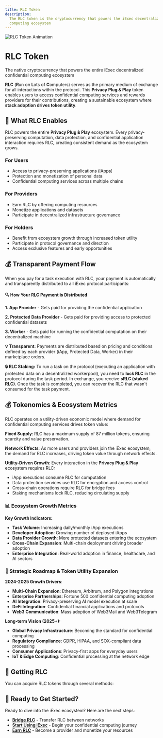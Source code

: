 ```yaml
---
title: RLC Token
description:
  The RLC token is the cryptocurrency that powers the iExec decentralized
  computing ecosystem
---
```


<div class="flex flex-col items-center mb-8">
  <img :src="rlcGif" alt="RLC Token Animation" class="w-80 h-80 mb-0" />
  <h1 class="text-3xl font-bold text-center mb-2">RLC Token</h1>
  <p class="text-lg text-center text-gray-600 max-w-2xl">The native cryptocurrency that powers the entire iExec decentralized confidential computing ecosystem</p>
</div>

**RLC** (**R**un on **L**ots of **C**omputers) serves as the primary medium of
exchange for all interactions within the protocol. This **Privacy Plug & Play**
token enables users to access confidential computing services and rewards
providers for their contributions, creating a sustainable ecosystem where
**stack adoption drives token utility**.

## 🎯 What RLC Enables

RLC powers the entire **Privacy Plug & Play** ecosystem. Every
privacy-preserving computation, data protection, and confidential application
interaction requires RLC, creating consistent demand as the ecosystem grows.

### For Users

- Access to privacy-preserving applications (iApps)
- Protection and monetization of personal data
- Confidential computing services across multiple chains

### For Providers

- Earn RLC by offering computing resources
- Monetize applications and datasets
- Participate in decentralized infrastructure governance

### For Holders

- Benefit from ecosystem growth through increased token utility
- Participate in protocol governance and direction
- Access exclusive features and early opportunities

## 💰 Transparent Payment Flow

When you pay for a task execution with RLC, your payment is automatically and
transparently distributed to all iExec protocol participants:

<div class="bg-gradient-to-r from-blue-50 to-blue-100 dark:from-blue-900/20 dark:to-blue-800/20 rounded-lg px-4 border border-blue-200 dark:border-blue-700 my-0">
  <h4 class="text-lg font-semibold text-blue-800 dark:text-blue-200">🔍 How Your RLC Payment is Distributed</h4>
  
  **1. App Provider** - Gets paid for providing the confidential application
  
  **2. Protected Data Provider** - Gets paid for providing access to protected confidential datasets
  
  **3. Worker** - Gets paid for running the confidential computation on their decentralized machine
</div>

**💡 Transparent:** Payments are distributed based on pricing and conditions
defined by each provider (iApp, Protected Data, Worker) in their marketplace
orders.

**🔒 RLC Staking:** To run a task on the protocol (executing an application with
protected data on a decentralized workerpool), you need to **lock RLC** in the
protocol during the task period. In exchange, you receive **sRLC (staked RLC)**.
Once the task is completed, you can recover the RLC that wasn't consumed for the
task payment.

## 💰 Tokenomics & Ecosystem Metrics

RLC operates on a utility-driven economic model where demand for confidential
computing services drives token value:

**Fixed Supply**: RLC has a maximum supply of 87 million tokens, ensuring
scarcity and value preservation.

**Network Effects**: As more users and providers join the iExec ecosystem, the
demand for RLC increases, driving token value through network effects.

**Utility-Driven Growth**: Every interaction in the **Privacy Plug & Play**
ecosystem requires RLC:

- iApp executions consume RLC for computation
- Data protection services use RLC for encryption and access control
- Cross-chain operations require RLC for bridge fees
- Staking mechanisms lock RLC, reducing circulating supply

### 📊 Ecosystem Growth Metrics

<ImageViewer
    :image-url-dark="duneDashboard"
    image-alt="RLC Token Economics Dashboard"
    link-url="https://dune.com/datawarlock/arbitrum-economics"
    caption="🔗 Access iExec Dune Dashboard"
  />

**Key Growth Indicators:**

- **Task Volume**: Increasing daily/monthly iApp executions
- **Developer Adoption**: Growing number of deployed iApps
- **Data Provider Growth**: More protected datasets entering the ecosystem
- **Cross-Chain Expansion**: Multi-chain deployment driving broader adoption
- **Enterprise Integration**: Real-world adoption in finance, healthcare, and AI
  sectors

### 🚀 Strategic Roadmap & Token Utility Expansion

**2024-2025 Growth Drivers:**

- **Multi-Chain Expansion**: Ethereum, Arbitrum, and Polygon integrations
- **Enterprise Partnerships**: Fortune 500 confidential computing adoption
- **AI Integration**: Privacy-preserving AI model execution at scale
- **DeFi Integration**: Confidential financial applications and protocols
- **Web3 Communication**: Mass adoption of Web3Mail and Web3Telegram

**Long-term Vision (2025+):**

- **Global Privacy Infrastructure**: Becoming the standard for confidential
  computing
- **Regulatory Compliance**: GDPR, HIPAA, and SOX-compliant data processing
- **Consumer Applications**: Privacy-first apps for everyday users
- **IoT & Edge Computing**: Confidential processing at the network edge

## 🔄 Getting RLC

You can acquire RLC tokens through several methods:

<div class="grid grid-cols-1 md:grid-cols-2 gap-6 my-8">
  <FeatureCard
    title="Centralized Exchanges"
    icon="mdi:store"
    icon-color="text-indigo-500"
    :features="[
      { text: 'View all available CEX on CoinMarketCap', link: 'https://coinmarketcap.com/fr/currencies/rlc/' },
      'High liquidity markets',
      'Fiat to RLC purchase options'
    ]"
  />
  
  <FeatureCard
    title="Decentralized Exchanges"
    icon="mdi:waves"
    icon-color="text-purple-500"
    :features="[
      { text: 'ETH: RLC/ETH on Uniswap', link: 'https://app.uniswap.org/explore/pools/ethereum/0x56Ea002B411FD5887E55329852D5777EcB170713' },
      'ARB: RLC/ETH (coming soon)',
      'High liquidity DEX trading'
    ]"
  />
  
  <FeatureCard
    title="Cross-Chain Bridging"
    icon="mdi:bridge"
    icon-color="text-teal-500"
    :features="[
      'Bellecour Bridge',
      'Stargate Bridge (Arbitrum)',
    ]"
  />
  
  <FeatureCard
    title="Earn RLC"
    icon="mdi:diamond"
    icon-color="text-pink-500"
    :features="[
      'Develop confidential apps',
      'Monetize protected datasets',
      'Become a compute provider',
    ]"
  />
</div>

## 🚀 Ready to Get Started?

Ready to dive into the iExec ecosystem? Here are the next steps:

- **[Bridge RLC](./tooling-and-explorers/bridge.md)** - Transfer RLC between
  networks
- **[Start Using iExec](./quick-start.md)** - Begin your confidential computing
  journey
- **[Earn RLC](../manage-data/guides/create-and-share-access.md)** - Become a
  provider and monetize your resources

<script setup>
import ImageViewer from '../components/ImageViewer.vue';
import FeatureCard from '../components/FeatureCard.vue';

// Assets
import rlcGif from '../assets/rlc/rlc.gif';
import duneDashboard from '../assets/rlc/dune-dashboard.png';
</script>
